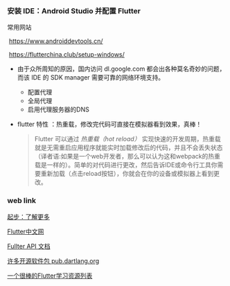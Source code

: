 ### 安装 IDE：Android Studio 并配置 Flutter

常用网站

​	<https://www.androiddevtools.cn/>

​	<https://flutterchina.club/setup-windows/>

- 由于众所周知的原因，国内访问 dl.google.com 都会出各种莫名奇妙的问题，而该 IDE 的 SDK manager 需要可靠的网络环境支持。
  - 配置代理
  - 全局代理
  - 启用代理服务器的DNS

- flutter 特性 ：热重载，修改完代码可直接在模拟器看到效果，真棒！

  > Flutter 可以通过 *热重载（hot reload）* 实现快速的开发周期，热重载就是无需重启应用程序就能实时加载修改后的代码，并且不会丢失状态（译者语:如果是一个web开发者，那么可以认为这和webpack的热重载是一样的）。简单的对代码进行更改，然后告诉IDE或命令行工具你需要重新加载（点击reload按钮），你就会在你的设备或模拟器上看到更改。

### web link

[起步：了解更多]()

[Flutter中文网](https://flutterchina.club/)

[Fullter API 文档](<https://docs.flutter.io/>)

[许多开源软件包 pub.dartlang.org](https://pub.dartlang.org/flutter/)

[一个很棒的Flutter学习资源列表](<http://www.devio.org/2018/09/09/awesome-flutter/>)